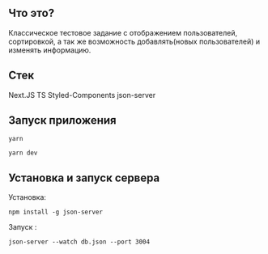 ## Что это?

Классическое тестовое задание с отображением пользователей, сортировкой, а так же возможность добавлять(новых пользователей) и изменять информацию.

## Стек

Next.JS TS Styled-Components json-server

## Запуск приложения

```
yarn

yarn dev
```

## Установка и запуск сервера

Установка:

```
npm install -g json-server
```

Запуск :

```
json-server --watch db.json --port 3004
```
